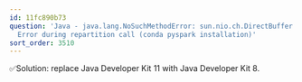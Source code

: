 ```yaml
---
id: 11fc890b73
question: 'Java - java.lang.NoSuchMethodError: sun.nio.ch.DirectBuffer.cleaner()Lsun/misc/Cleaner
  Error during repartition call (conda pyspark installation)'
sort_order: 3510
---
```


✅Solution: replace Java Developer Kit 11 with Java Developer Kit 8.

